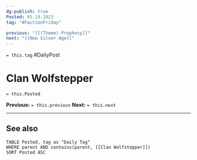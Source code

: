 ```yaml
---
dg-publish: true
Posted: 05.19.2023
tag: "#FactionFriday"

previous: "[[(Theme) Prophesy]]"
next: "[[New Silver Age]]"
---
```

`= this.tag` #DailyPost 
# Clan Wolfstepper
`= this.Posted`

**Previous:** `= this.previous`
**Next:** `= this.next`

---

## See also
```dataview
TABLE Posted, tag as "Daily Tag"
WHERE parent AND contains(parent, [[Clan Wolfstepper]])
SORT Posted ASC
```